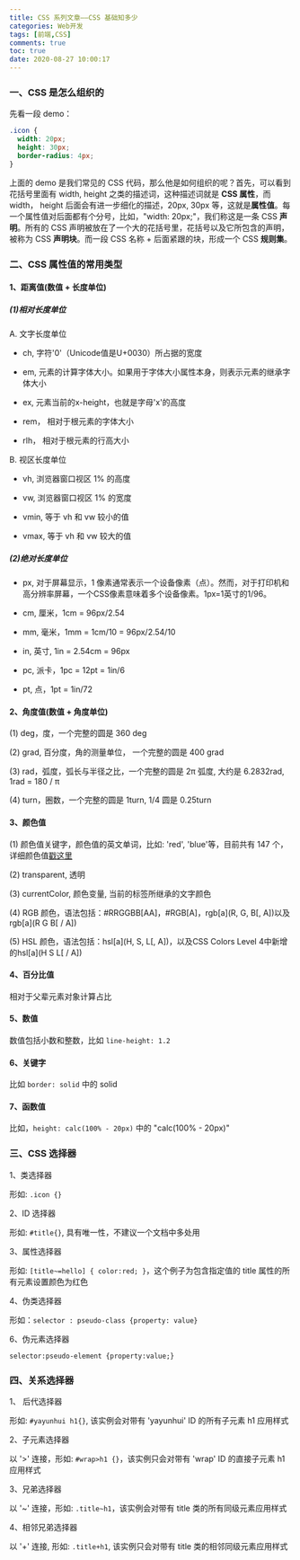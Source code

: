 ```yaml
---
title: CSS 系列文章——CSS 基础知多少
categories: Web开发
tags: [前端,CSS]
comments: true
toc: true
date: 2020-08-27 10:00:17
---
```

### 一、CSS 是怎么组织的

先看一段 demo：

```css
.icon {
  width: 20px;
  height: 30px;
  border-radius: 4px;
}
```

上面的 demo 是我们常见的 CSS 代码，那么他是如何组织的呢？首先，可以看到花括号里面有 width, height 之类的描述词，这种描述词就是 **CSS 属性**，而 width， height 后面会有进一步细化的描述，20px, 30px 等，这就是**属性值**。每一个属性值对后面都有个分号，比如，"width: 20px;"，我们称这是一条 CSS **声明**。所有的 CSS 声明被放在了一个大的花括号里，花括号以及它所包含的声明，被称为 CSS **声明块**。而一段 CSS 名称 + 后面紧跟的块，形成一个 CSS **规则集**。

### 二、CSS 属性值的常用类型

#### 1、距离值(数值 + 长度单位)

##### (1)相对长度单位

A. 文字长度单位

- ch, 字符'0'（Unicode值是U+0030）所占据的宽度

- em, 元素的计算字体大小。如果用于字体大小属性本身，则表示元素的继承字体大小

- ex, 元素当前的x-height，也就是字母'x'的高度

- rem， 相对于根元素的字体大小

- rlh， 相对于根元素的行高大小

B. 视区长度单位

- vh, 浏览器窗口视区 1% 的高度

- vw, 浏览器窗口视区 1% 的宽度

- vmin, 等于 vh 和 vw 较小的值

- vmax, 等于 vh 和 vw 较大的值

##### (2)绝对长度单位

- px, 对于屏幕显示，1 像素通常表示一个设备像素（点）。然而，对于打印机和高分辨率屏幕，一个CSS像素意味着多个设备像素。1px=1英寸的1/96。

- cm, 厘米，1cm = 96px/2.54

- mm, 毫米，1mm = 1cm/10 = 96px/2.54/10

- in, 英寸, 1in = 2.54cm = 96px

- pc, 派卡，1pc = 12pt = 1in/6

- pt, 点，1pt = 1in/72

#### 2、角度值(数值 + 角度单位)

(1) deg，度，一个完整的圆是 360 deg

(2) grad, 百分度，角的测量单位， 一个完整的圆是 400 grad

(3) rad，弧度，弧长与半径之比，一个完整的圆是 2π 弧度, 大约是 6.2832rad, 1rad = 180 / π

(4) turn，圈数，一个完整的圆是 1turn, 1/4 圆是 0.25turn

#### 3、颜色值

(1) 颜色值关键字，颜色值的英文单词，比如: 'red', 'blue'等，目前共有 147 个，详细颜色值[戳这里](https://www.zhangxinxu.com/wordpress/2010/08/css3%e4%b8%8b%e7%9a%84147%e4%b8%aa%e9%a2%9c%e8%89%b2%e5%90%8d%e7%a7%b0%e5%8f%8a%e5%af%b9%e5%ba%94%e9%a2%9c%e8%89%b2%e5%80%bc/)

(2) transparent, 透明

(3) currentColor, 颜色变量, 当前的标签所继承的文字颜色

(4) RGB 颜色，语法包括：#RRGGBB[AA]，#RGB[A]，rgb[a](R, G, B[, A])以及rgb[a](R G B[ / A])

(5) HSL 颜色，语法包括：hsl[a](H, S, L[, A])，以及CSS Colors Level 4中新增的hsl[a](H S L[ / A])

#### 4、百分比值

相对于父辈元素对象计算占比

#### 5、数值

数值包括小数和整数，比如 `line-height: 1.2`

#### 6、关键字

比如 `border: solid` 中的 solid

#### 7、函数值

比如，`height: calc(100% - 20px)` 中的 "calc(100% - 20px)"

### 三、CSS 选择器

1、类选择器

形如: `.icon {}`

2、ID 选择器

形如: `#title{}`, 具有唯一性，不建议一个文档中多处用

3、属性选择器

形如: `[title~=hello] { color:red; }`，这个例子为包含指定值的 title 属性的所有元素设置颜色为红色

4、伪类选择器

形如：`selector : pseudo-class {property: value}`

6、伪元素选择器

`selector:pseudo-element {property:value;}`

### 四、关系选择器

1、 后代选择器

形如: `#yayunhui h1{}`, 该实例会对带有 'yayunhui' ID 的所有子元素 h1 应用样式

2、子元素选择器

以 '>' 连接，形如: `#wrap>h1 {}`，该实例只会对带有 'wrap' ID 的直接子元素 h1 应用样式

3、兄弟选择器

以 '~' 连接，形如: `.title~h1`，该实例会对带有 title 类的所有同级元素应用样式

4、相邻兄弟选择器

以 '+' 连接, 形如: `.title+h1`, 该实例只会对带有 title 类的相邻同级元素应用样式

